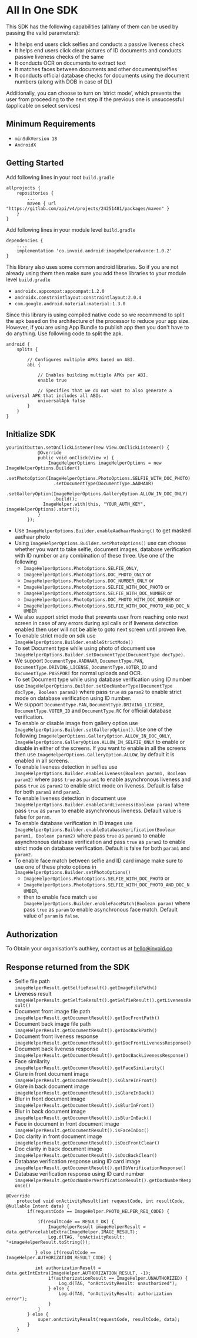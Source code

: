 # All In One SDK

This SDK has the following capabilities (all/any of them can be used by passing the valid parameters):
- It helps end users click selfies and conducts a passive liveness check
- It helps end users click clear pictures of ID documents and conducts passive liveness checks of the same
- It conducts OCR on documents to extract text
- It matches faces between documents and other documents/selfies
- It conducts official database checks for documents using the document numbers (along with DOB in case of DL)

Additionally, you can choose to turn on ‘strict mode’, which prevents the user from proceeding to the next step if the previous one is unsuccessful (applicable on select services)

## Minimum Requirements

- `minSdkVersion 18`
- `AndroidX`

## Getting Started

Add following lines in your root `build.gradle`

```
allprojects {
    repositories {
        ...
        maven { url "https://gitlab.com/api/v4/projects/24251481/packages/maven" }
    }
}
```

Add following lines in your module level `build.gradle`

```
dependencies {
    ....
    implementation 'co.invoid.android:imagehelperadvance:1.0.2'
}
```

This library also uses some common android libraries. So if you are not already using them then make sure you add these libraries to your module level `build.gradle`

- `androidx.appcompat:appcompat:1.2.0`
- `androidx.constraintlayout:constraintlayout:2.0.4`
- `com.google.android.material:material:1.3.0`

Since this library is using compiled native code so we recommend to split the apk based on the architecture of the processor to reduce your app size. However, if you are using
App Bundle to publish app then you don't have to do anything.
Use following code to split the apk.

```
android {
    splits {

        // Configures multiple APKs based on ABI.
        abi {

            // Enables building multiple APKs per ABI.
            enable true

            // Specifies that we do not want to also generate a universal APK that includes all ABIs.
            universalApk false
        }
    }
}
```

## Initialize SDK

```
yourinitbutton.setOnClickListener(new View.OnClickListener() {
            @Override
            public void onClick(View v) {
                ImageHelperOptions imageHelperOptions = new ImageHelperOptions.Builder()
                  .setPhotoOption(ImageHelperOptions.PhotoOptions.SELFIE_WITH_DOC_PHOTO)
                  .setDocumentType(DocumentType.AADHAAR)
                  .setGalleryOption(ImageHelperOptions.GalleryOption.ALLOW_IN_DOC_ONLY)
                  .build();
              ImageHelper.with(this, "YOUR_AUTH_KEY", imageHelperOptions).start();
            }
        });
```

+ Use `ImageHelperOptions.Builder.enableAadhaarMasking()` to get masked aadhaar photo
+ Using `ImageHelperOptions.Builder.setPhotoOptions()` use can choose whether you want to take selfie, document images, database verification with ID number or any combination of these three. Use one of the following 
    - `ImageHelperOptions.PhotoOptions.SELFIE_ONLY`, 
    - `ImageHelperOptions.PhotoOptions.DOC_PHOTO_ONLY` or
    - `ImageHelperOptions.PhotoOptions.DOC_NUMBER_ONLY` or
    - `ImageHelperOptions.PhotoOptions.SELFIE_WITH_DOC_PHOTO` or
    - `ImageHelperOptions.PhotoOptions.SELFIE_WITH_DOC_NUMBER` or
    - `ImageHelperOptions.PhotoOptions.DOC_PHOTO_WITH_DOC_NUMBER` or
    - `ImageHelperOptions.PhotoOptions.SELFIE_WITH_DOC_PHOTO_AND_DOC_NUMBER`
+ We also support strict mode that prevents user from reaching onto next screen in case of any errors during api calls or if liveness detection enabled then user will not be able to goto next screen until proven live.
+ To enable strict mode on sdk use `ImageHelperOptions.Builder.enableStrictMode()`
+ To set Document type while using photo of document use `ImageHelperOptions.Builder.setDocumentType(DocumentType docType)`.
+ We support `DocumentType.AADHAAR`, `DocumentType.PAN`, `DocumentType.DRIVING_LICENSE`, `DocumentType.VOTER_ID` and `DocumentType.PASSPORT` for normal uploads and OCR.
+ To set Document type while using database verification using ID number use `ImageHelperOptions.Builder.setDocNumberType(DocumentType docType, Boolean param2)` where pass `true` as `param2` to enable strict mode on database verification using ID number.
+ We support `DocumentType.PAN`, `DocumentType.DRIVING_LICENSE`, `DocumentType.VOTER_ID` and `DocumentType.RC` for official database verification.
+ To enable or disable image from gallery option use `ImageHelperOptions.Builder.setGalleryOption()`. Use one of the following `ImageHelperOptions.GalleryOption.ALLOW_IN_DOC_ONLY`, `ImageHelperOptions.GalleryOption.ALLOW_IN_SELFIE_ONLY` to enable or disable in either of the screens. If you want to enable in all the screens then use `ImageHelperOptions.GalleryOption.ALLOW`, by default it is enabled in all screens.
+ To enable liveness detection in selfies use `ImageHelperOptions.Builder.enableLiveness(Boolean param1, Boolean param2)` where pass `true` as `param1` to enable asynchronous liveness and pass `true` as `param2` to enable strict mode on liveness. Default is false for both `param1` and `param2`.
+ To enable liveness detection in document use `ImageHelperOptions.Builder.enableCardLiveness(Boolean param)` where pass `true` as `param` to enable asynchronous liveness. Default value is false for `param`.
+ To enable database verification in ID images use `ImageHelperOptions.Builder.enableDatabaseVerification(Boolean param1, Boolean param2)` where pass `true` as `param1` to enable asynchronous database verification and pass `true` as `param2` to enable strict mode on database verification. Default is false for both `param1` and `param2`.
+ To enable face match between selfie and ID card image make sure to use one of these photo options in `ImageHelperOptions.Builder.setPhotoOptions()`
    - `ImageHelperOptions.PhotoOptions.SELFIE_WITH_DOC_PHOTO` or 
    - `ImageHelperOptions.PhotoOptions.SELFIE_WITH_DOC_PHOTO_AND_DOC_NUMBER`, 
    - then to enable face match use `ImageHelperOptions.Builder.enableFaceMatch(Boolean param)` where pass `true` as `param` to enable asynchronous face match. Default value of `param` is `false`.

## Authorization

To Obtain your organisation's authkey, contact us at hello@invoid.co

## Response returned from the SDK

- Selfie file path `imageHelperResult.getSelfieResult().getImageFilePath()`
- Liveness result `imageHelperResult.getSelfieResult().getSelfieResult().getLivenessResult()`
- Document front image file path `imageHelperResult.getDocumentResult().getDocFrontPath()`
- Document back image file path `imageHelperResult.getDocumentResult().getDocBackPath()`
- Document front liveness response `imageHelperResult.getDocumentResult().getDocFrontLivenessResponse()`
- Document back liveness response `imageHelperResult.getDocumentResult().getDocBackLivenessResponse()`
- Face similarity `imageHelperResult.getDocumentResult().getFaceSimilarity()`
- Glare in front document image `imageHelperResult.getDocumentResult().isGlareInFront()`
- Glare in back document image `imageHelperResult.getDocumentResult().isGlareInBack()`
- Blur in front document image `imageHelperResult.getDocumentResult().isBlurInFront()`
- Blur in back document image `imageHelperResult.getDocumentResult().isBlurInBack()`
- Face in document in front document image `imageHelperResult.getDocumentResult().isFaceInDoc()`
- Doc clarity in front document image `imageHelperResult.getDocumentResult().isDocFrontClear()`
- Doc clarity in back document image `imageHelperResult.getDocumentResult().isDocBackClear()`
- Database verification response using ID card image `imageHelperResult.getDocumentResult().getDbVerificationResponse()`
- Database verification response using ID card number `imageHelperResult.getDocNumberVerificationResult().getDocNumberResponse()`

```
@Override
    protected void onActivityResult(int requestCode, int resultCode, @Nullable Intent data) {
        if(requestCode == ImageHelper.PHOTO_HELPER_REQ_CODE) {

            if(resultCode == RESULT_OK) {
                ImageHelperResult imageHelperResult = data.getParcelableExtra(ImageHelper.IMAGE_RESULT);
                Log.d(TAG, "onActivityResult: "+imageHelperResult.toString());

           } else if(resultCode == ImageHelper.AUTHORIZATION_RESULT_CODE) {

           int authorizationResult = data.getIntExtra(ImageHelper.AUTHORIZATION_RESULT, -1);
                if(authorizationResult == ImageHelper.UNAUTHORIZED) {
                    Log.d(TAG, "onActivityResult: unauthorized");
                } else {
                    Log.d(TAG, "onActivityResult: authorization error");
                }
            }
        } else {
            super.onActivityResult(requestCode, resultCode, data);
        }
    }
```
